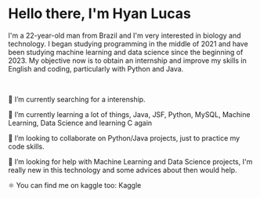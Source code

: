 <!--
**HyanLucas/HyanLucas** is a ✨ _special_ ✨ repository because its `README.md` (this file) appears on your GitHub profile.

Here are some ideas to get you started:

- 🔭 I’m currently working on ...
- 🌱 I’m currently learning ...
- 👯 I’m looking to collaborate on ...
- 🤔 I’m looking for help with ...
- 💬 Ask me about ...
- 📫 How to reach me: ...
- 😄 Pronouns: ...
- ⚡ Fun fact: ...
-->

<h1>Hello there, I'm Hyan Lucas</h1>

<p>I'm a 22-year-old man from Brazil and I'm very interested in biology and technology. I began studying programming in the middle of 2021 and have been studying machine learning and data science since the beginning of 2023. My objective now is to obtain an internship and improve my skills in English and coding, particularly with Python and Java.</p>
<br>
<p>🔭 I’m currently searching for a interenship.</p>
<p>🌱 I’m currently learning a lot of things, Java, JSF, Python, MySQL, Machine Learning, Data Science and learning C again</p>
<p>👯 I’m looking to collaborate on Python/Java projects, just to practice my code skills.</p>
<p>🤔 I’m looking for help with Machine Learning and Data Science projects, I'm really new in this technology and some advices about then would help.</p>
<p>⚛ You can find me on kaggle too: <a href:"https://www.kaggle.com/hyanlucas">Kaggle</a></p>
